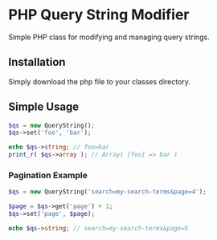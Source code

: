 PHP Query String Modifier 
=========================

Simple PHP class for modifying and managing query strings.


## Installation
Simply download the php file to your classes directory.

## Simple Usage

```php
$qs = new QueryString();
$qs->set('foo', 'bar');

echo $qs->string; // foo=bar
print_r( $qs->array ); // Array( [foo] => bar )
```

### Pagination Example
```php
$qs = new QueryString('search=my-search-terms&page=4');

$page = $qs->get('page') + 1;
$qs->set('page', $page);

echo $qs->string; // search=my-search-terms&page=5


```
